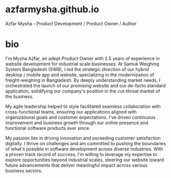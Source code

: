 # azfarmysha.github.io
Azfar Mysha - Product Development / Product Owner / Author

# bio

I'm Mysha Azfar, an adept Product Owner with 2.5 years of experience in website development for industrial scale businesses. At Samuk Weighing System Bangladesh (SWB), I led the strategic direction of our hybrid desktop / mobile app and website, specializing in the modernization of freight-weighing in Bangladesh. By deeply understanding market needs, I orchestrated the launch of our promising website and our de-facto standard application, solidifying our company's position in the cut-throat market of the business.

My agile leadership helped to style facilitated seamless collaboration with cross-functional teams, ensuring our applications aligned with organizational goals and customer expectations. I've driven continuous improvement and business growth through our online presence and functional software products ever since.

My passion lies in driving innovation and exceeding customer satisfaction digitally. I thrive on challenges and am committed to pushing the boundaries of what's possible in software development across diverse industries. With a proven track record of success, I'm willing to leverage my expertise to explore opportunities beyond industrial scales, steering our website toward future advancements that deliver meaningful impact across various business sectors.
